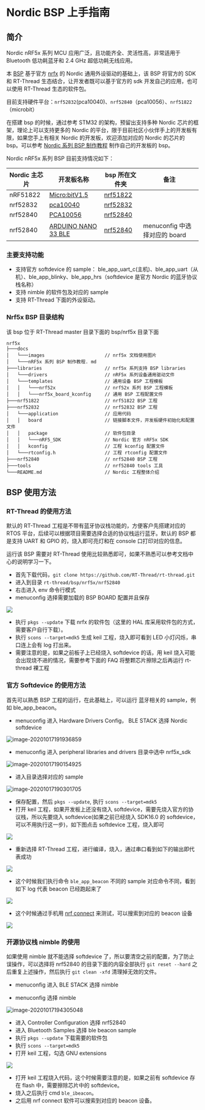 # Nordic BSP 上手指南

##  简介

Nordic nRF5x 系列 MCU 应用广泛，且功能齐全、灵活性高，非常适用于 Bluetooth 低功耗蓝牙和 2.4 GHz 超低功耗无线应用。

本 [BSP](https://github.com/RT-Thread/rt-thread/tree/master/bsp/nrf5x) 基于官方 [nrfx](https://github.com/NordicSemiconductor/nrfx) 的 Nordic 通用外设驱动的基础上，该 BSP 将官方的 SDK 和 RT-Thread 生态结合，让开发者既可以基于官方的 sdk 开发自己的应用，也可以使用 RT-Thread 生态的软件包。

目前支持硬件平台：`nrf52832`(pca10040)、`nrf52840`（pca10056）、`nrf51822`（microbit）

在搭建 bsp 的时候，通过参考 STM32 的架构，预留出支持多种 Nordic 芯片的框架，理论上可以支持更多的 Nordic 的平台，限于目前社区小伙伴手上的开发板有限，如果您手上有相关 Nordic 的开发板，欢迎添加对应的 Nordic 的芯片的 bsp。可以参考 [Nordic 系列 BSP 制作教程](https://github.com/RT-Thread/rt-thread/blob/master/bsp/nrf5x/docs/nRF5x%E7%B3%BB%E5%88%97BSP%E5%88%B6%E4%BD%9C%E6%95%99%E7%A8%8B.md) 制作自己的开发板的 bsp。

Nordic nRF5x 系列 BSP 目前支持情况如下：

| Nordic 主芯片 | 开发板名称                                                   | bsp 所在文件夹                                                | 备注                        |
| ------------ | ------------------------------------------------------------ | ------------------------------------------------------------ | --------------------------- |
| nRF51822     | [Micro:bitV1.5](https://tech.microbit.org/hardware/1-5-revision/) | [nrf51822](https://github.com/RT-Thread/rt-thread/tree/master/bsp/nrf5x/nrf51822) |                             |
| nrf52832     | [pca10040](https://www.nordicsemi.com/Products/Development-hardware/nRF52-DK) | [nrf52832](https://github.com/RT-Thread/rt-thread/tree/master/bsp/nrf5x/nrf52832) |                             |
| nrf52840     | [PCA10056](https://www.nordicsemi.com/Software-and-tools/Development-Kits/nRF52840-DK) | [nrf52840](https://github.com/RT-Thread/rt-thread/tree/master/bsp/nrf5x/nrf52840) |                             |
| nrf52840     | [ARDUINO NANO 33 BLE](https://store.arduino.cc/usa/nano-33-ble-sense-with-headers) | [nrf52840](https://github.com/RT-Thread/rt-thread/tree/master/bsp/nrf5x/nrf52840) | menuconfig 中选择对应的 board |

### 主要支持功能

- 支持官方 softdevice 的 sample： ble_app_uart_c(主机)、ble_app_uart（从机）、ble_app_blinky、ble_app_hrs（softdevice 是官方 Nordic 的蓝牙协议栈名称）
- 支持 nimble 的软件包及对应的 sample
- 支持 RT-Thread 下面的外设驱动。

### Nrf5x BSP 目录结构

该 bsp 位于 RT-Thread  master 目录下面的 bsp/nrf5x 目录下面

```
nrf5x
├───docs
│   └───images                      // nrf5x 文档使用图片
│   └───nRF5x 系列 BSP 制作教程. md
├───libraries                       // nrf5x 系列支持 BSP libraries
│   └───drivers                     // nRF5x 系列设备通用驱动文件
│   └───templates                   // 通用设备 BSP 工程模板
│   │   └───nrf52x                  // nrf52x 系列 BSP 工程模板
│   │   └───nrf5x_board_kconfig     // 通用 BSP 工程配置文件
├───nrf51822                        // nrf51822 BSP 工程
├───nrf52832                        // nrf52832 BSP 工程
│   └───application                 // 应用代码
│   │   board                       // 链接脚本文件，开发板硬件初始化和配置文件
│   │   package                     // 软件包目录
│   │   └───nRF5_SDK                // Nordic 官方 nRF5x SDK
│   │   kconfig                     // 工程 kconfig 配置文件
│   └───rtconfig.h                  // 工程 rtconfig 配置文件
├───nrf52840                        // nrf52840 BSP 工程
├───tools                           // nrf52840 tools 工具
└───README.md                       // Nordic 工程整体介绍
```

##  BSP 使用方法

### RT-Thread 的使用方法

默认的 RT-Thread 工程是不带有蓝牙协议栈功能的，方便客户先搭建对应的 RTOS 平台，后续可以根据项目需要选择合适的协议栈运行蓝牙。默认的 BSP 都是支持 UART 和 GPIO 的，烧入即可亮灯和在 console 口打印对应的信息。

运行该 BSP 需要对 RT-Thread 使用比较熟悉即可，如果不熟悉可以参考文档中心的说明学习一下。

- 首先下载代码，`git clone https://github.com/RT-Thread/rt-thread.git`
- 进入到目录 `rt-thread/bsp/nrf5x/nrf52840`
- 右击进入 env 命令行模式
- menuconfig 选择需要加载的 BSP BOARD 配置并且保存

![](images/NRFX_BSP.png)

- 执行 `pkgs --update` 下载 nrfx 的软件包（这里的 HAL 库采用软件包的方式，需要客户自行下载）。
- 执行 `scons --target=mdk5`  生成 keil 工程，烧入即可看到 LED 小灯闪烁，串口连上会有 log 打出来。
- 需要注意的是，如果之前板子上已经烧入 softdevice 的话，用 keil 烧入可能会出现烧不进的情况，需要参考下面的 FAQ 将整颗芯片擦除之后再运行 rt-thread 裸工程

### 官方 Softdevice 的使用方法

首先可以熟悉 BSP 工程的运行，在此基础上，可以运行 蓝牙相关的 sample，例如 ble_app_beacon。

- menuconfig 进入 Hardware Drivers Config， BLE STACK 选择 Nordic softdevice

![image-20201017191936859](images/NRFX_BSP_2.png)

- menuconfig 进入 peripheral libraries and drivers 目录中选中 nrf5x_sdk

![image-20201017190154925](images/softdevice_menuconfig.png)

- 进入目录选择对应的 sample

![image-20201017190301705](images/softdevice_2.png)

- 保存配置，然后 `pkgs --update`, 执行 `scons --target=mdk5`
- 打开 keil 工程，如果开发板上还没有烧入 softdevice，需要先烧入官方的协议栈，所以先要烧入 softdevice(如果之前已经烧入 SDK16.0 的 softdevice，可以不用执行这一步)，如下图点击 softdevice 工程，烧入即可

![](images/update.png)

- 重新选择 RT-Thread 工程，进行编译，烧入，通过串口看到如下的输出即代表成功

![](images/console.png)

- 这个时候我们执行命令 `ble_app_beacon` 不同的 sample 对应命令不同，看到如下 log 代表 beacon 已经跑起来了

![](images/sample.png)

- 这个时候通过手机用 [nrf connect](https://play.google.com/store/apps/details?id=no.nordicsemi.android.mcp) 来测试，可以搜索到对应的 beacon 设备

![](images/nrf_connect.jpg)

### 开源协议栈 nimble 的使用

如果使用 nimble 就不能选择 softdevice 了，所以要清空之前的配置，为了防止误操作，可以选择将 nrf52840 的目录下面的内容全部执行 `git reset --hard`  之后重复上述操作，然后执行 `git clean -xfd` 清理掉无效的文件。

- menuconfig 进入 BLE STACK 选择 nimble

- menuconfig 选择 nimble

![image-20201017194305048](images/nimble.png)

- 进入 Controller Configuration 选择 nrf52840
- 进入 Bluetooth Samples 选择 ble beacon sample
- 执行 `pkgs --update` 下载需要的软件包
- 执行 `scons --target=mdk5`
- 打开 keil 工程，勾选 GNU extensions

![](images/nimble_gnu.jpg)

- 打开 keil 工程烧入代码，这个时候需要注意的是，如果之前有 softdevice 存在 flash 中，需要擦除芯片中的 softdevice。
- 烧入之后执行 cmd `ble_ibeacon`。
- 之后用 nrf connect 软件可以搜索到对应的 beacon 设备。


